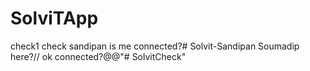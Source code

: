 # SolviTApp
check1
check sandipan
 is me connected?# Solvit-Sandipan
Soumadip here?//
ok connected?@@"# SolvitCheck" 
